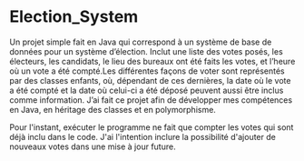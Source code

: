 # Election_System
 
Un projet simple fait en Java qui correspond à un système de base de données pour un système d’élection. Inclut une liste des votes posés, les électeurs, les candidats, le lieu des bureaux ont été faits les votes, et l’heure où un vote a été compté.Les différentes façons de voter sont représentés par des classes enfants, où, dépendant de ces dernières, la date où le vote a été compté et la date où celui-ci a été déposé peuvent aussi être inclus comme information. J’ai fait ce projet afin de développer mes compétences en Java, en héritage des classes et en polymorphisme.

Pour l'instant, exécuter le programme ne fait que compter les votes qui sont déjà inclu dans le code. J'ai l'intention inclure la possibilité d'ajouter de nouveaux votes dans une mise à jour future.
